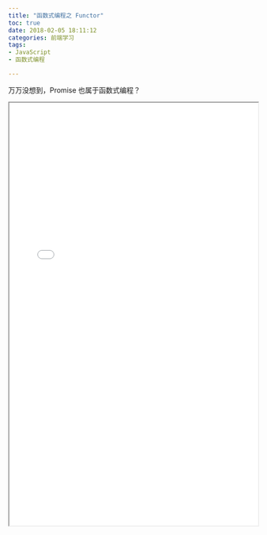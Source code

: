 ```yaml
---
title: "函数式编程之 Functor"
toc: true
date: 2018-02-05 18:11:12
categories: 前端学习
tags:
- JavaScript
- 函数式编程

---
```


万万没想到，Promise 也属于函数式编程？

<!-- more -->

<iframe width="100%" height="855px" src="/pdfjs/web/viewer.html?file=/pdf/函数式编程之 Functor.pdf"></iframe>
